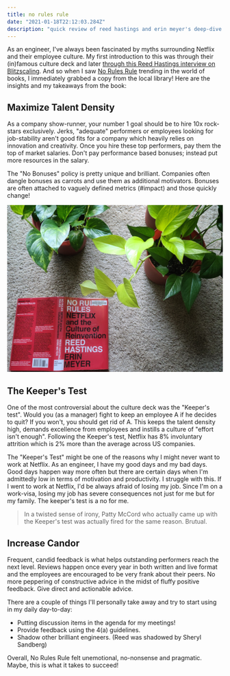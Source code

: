 ```yaml
---
title: no rules rule
date: "2021-01-18T22:12:03.284Z"
description: "quick review of reed hastings and erin meyer's deep-dive into the unique culture traits that makes netflix thrive"
---
```


As an engineer, I've always been fascinated by myths surrounding Netflix and their employee culture. My first introduction to this was through their (in)famous culture deck and later [through this Reed Hastings interview on Blitzscaling](https://www.youtube.com/watch?v=jYhP08uuffs). And so when I saw [No Rules Rule](https://www.goodreads.com/book/show/49099937-no-rules-rules) trending in the world of books, I immediately grabbed a copy from the local library! Here are the insights and my takeaways from the book:

## Maximize Talent Density

As a company show-runner, your number 1 goal should be to hire 10x rock-stars exclusively. Jerks, "adequate" performers or employees looking for job-stability aren't good fits for a company which heavily relies on innovation and creativity. Once you hire these top performers, pay them the top of market salaries. Don't pay performance based bonuses; instead put more resources in the salary. 

The "No Bonuses" policy is pretty unique and brilliant. Companies often dangle bonuses as carrots and use them as additional motivators. Bonuses are often attached to vaguely defined metrics (#impact) and those quickly change!

![Book Preview](./preview.jpg)

## The Keeper's Test

One of the most controversial about the culture deck was the "Keeper's test". Would you (as a manager) fight to keep an employee A if he decides to quit? If you won't, you should get rid of A. This keeps the talent density high, demands excellence from employees and instills a culture of "effort isn't enough". Following the Keeper's test, Netflix has 8% involuntary attrition which is 2% more than the average across US companies.

The "Keeper's Test" might be one of the reasons why I might never want to work at Netflix. As an engineer, I have my good days and my bad days. Good days happen way more often but there are certain days when I'm admittedly low in terms of motivation and productivity. I struggle with this. If I went to work at Netflix, I'd be always afraid of losing my job. Since I'm on a work-visa, losing my job has severe consequences not just for me but for my family. The keeper's test is a no for me.

> In a twisted sense of irony, Patty McCord who actually came up with the Keeper's test was actually fired for the same reason. Brutual.

## Increase Candor

Frequent, candid feedback is what helps outstanding performers reach the next level. Reviews happen once every year in both written and live format and the employees are encouraged to be very frank about their peers. No more peppering of constructive advice in the midst of fluffy positive feedback. Give direct and actionable advice. 

There are a couple of things I'll personally take away and try to start using in my daily day-to-day:
- Putting discussion items in the agenda for my meetings!
- Provide feedback using the 4(a) guidelines. 
- Shadow other brilliant engineers. (Reed was shadowed by Sheryl Sandberg)

Overall, No Rules Rule felt unemotional, no-nonsense and pragmatic. Maybe, this is what it takes to succeed!